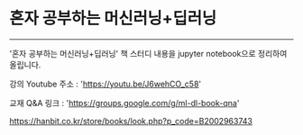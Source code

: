 # 혼자 공부하는 머신러닝+딥러닝
---
'혼자 공부하는 머신러닝+딥러닝' 책 스터디 내용을 jupyter notebook으로 정리하여 올립니다.

강의 Youtube 주소 : 'https://youtu.be/J6wehCO_c58'

교재 Q&A 링크 : 'https://groups.google.com/g/ml-dl-book-qna'

https://hanbit.co.kr/store/books/look.php?p_code=B2002963743

